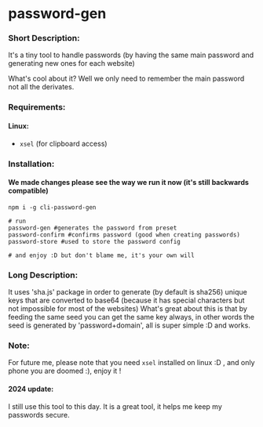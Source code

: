 # password-gen

### Short Description:
It's a tiny tool to handle passwords (by having the same main password and generating new ones for each website)

What's cool about it? Well we only need to remember the main password not all the derivates.

### Requirements:
#### Linux:
* `xsel` (for clipboard access)

### Installation:
#### We made changes please see the way we run it now (it's still backwards compatible)
```
npm i -g cli-password-gen

# run
password-gen #generates the password from preset
password-confirm #confirms password (good when creating passwords)
password-store #used to store the password config

# and enjoy :D but don't blame me, it's your own will
```

### Long Description:
It uses 'sha.js' package in order to generate (by default is sha256) unique keys that are converted to base64 (because it has special characters but not impossible for most of the websites)
What's great about this is that by feeding the same seed you can get the same key always, in other words the seed is generated by 'password+domain', all is super simple :D and works.

### Note:
For future me, please note that you need `xsel` installed on linux :D , and only phone you are doomed :), enjoy it !

#### 2024 update:
I still use this tool to this day. It is a great tool, it helps me keep my passwords secure.
